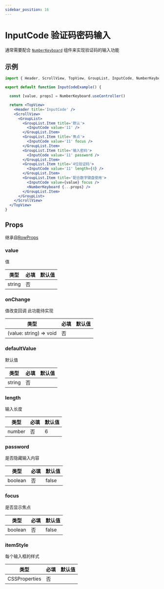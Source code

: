 ```yaml
---
sidebar_position: 16
---
```


# InputCode 验证码密码输入

通常需要配合 [`NumberKeyboard`](./NumberKeyboard) 组件来实现验证码的输入功能

## 示例

```jsx
import { Header, ScrollView, TopView, GroupList, InputCode, NumberKeyboard } from '@/duxuiExample'

export default function InputCodeExample() {

  const [value, props] = NumberKeyboard.useController()

  return <TopView>
    <Header title='InputCode' />
    <ScrollView>
      <GroupList>
        <GroupList.Item title='默认'>
          <InputCode value='11' />
        </GroupList.Item>
        <GroupList.Item title='焦点'>
          <InputCode value='11' focus />
        </GroupList.Item>
        <GroupList.Item title='输入密码'>
          <InputCode value='11' password />
        </GroupList.Item>
        <GroupList.Item title='4位验证码'>
          <InputCode value='11' length={4} />
        </GroupList.Item>
        <GroupList.Item title='配合数字键盘使用'>
          <InputCode value={value} focus />
          <NumberKeyboard {...props} />
        </GroupList.Item>
      </GroupList>
    </ScrollView>
  </TopView>
}
```

## Props

继承自[RowProps](../layout/Row#props)

### value

值

| 类型 | 必填 | 默认值 |
| ---- | -------- | ------- |
| string | 否 |  |

### onChange

值改变回调 此功能待实现

| 类型 | 必填 | 默认值 |
| ---- | -------- | ------- |
| (value: string) => void | 否 |  |

### defaultValue

默认值

| 类型 | 必填 | 默认值 |
| ---- | -------- | ------- |
| string | 否 |  |

### length

输入长度

| 类型 | 必填 | 默认值 |
| ---- | -------- | ------- |
| number | 否 | 6 |

### password

是否隐藏输入内容

| 类型 | 必填 | 默认值 |
| ---- | -------- | ------- |
| boolean | 否 | false |

### focus

是否显示焦点

| 类型 | 必填 | 默认值 |
| ---- | -------- | ------- |
| boolean | 否 | false |

### itemStyle

每个输入框的样式

| 类型 | 必填 | 默认值 |
| ---- | -------- | ------- |
| CSSProperties | 否 |  |